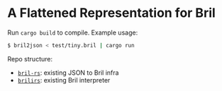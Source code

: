 # A Flattened Representation for Bril

Run `cargo build` to compile. 
Example usage:
```bash
$ bril2json < test/tiny.bril | cargo run
```

Repo structure:
- [`bril-rs`](./bril-rs/): existing JSON to Bril infra
- [`brilirs`](./brilirs/): existing Bril interpreter 


